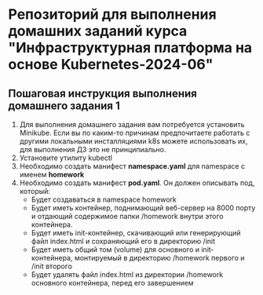# Репозиторий для выполнения домашних заданий курса "Инфраструктурная платформа на основе Kubernetes-2024-06" 

## Пошаговая инструкция выполнения домашнего задания 1
1. Для выполнения домашнего задания вам потребуется установить Minikube. 
Если вы по каким-то причинам предпочитаете работать с другими локальными инсталляциями k8s можете использовать их, для выполнения ДЗ это не принципиально.
2. Установите утилиту kubectl
3. Необходимо создать манифест **namespace.yaml** для namespace с именем **homework**
4. Необходимо создать манифест **pod.yaml**. Он должен описывать под, который:
	- Будет создаваться в namespace homework
	- Будет иметь контейнер, поднимающий веб-сервер на 8000 порту и отдающий содержимое папки /homework внутри этого контейнера.
	- Будет иметь init-контейнер, скачивающий или генерирующий файл index.html и сохраняющий его в директорию /init
	- Будет иметь общий том (volume) для основного и init- контейнера, монтируемый в директорию /homework первого и /init второго
	- Будет удалять файл index.html из директории /homework основного контейнера, перед его завершением

